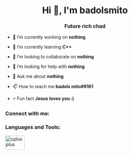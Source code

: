 <h1 align="center">Hi 👋, I'm badolsmito</h1>
<h3 align="center">Future rich chad</h3>

- 🔭 I’m currently working on **nothing**

- 🌱 I’m currently learning **C++**

- 👯 I’m looking to collaborate on **nothing**

- 🤝 I’m looking for help with **nothing**

- 💬 Ask me about **nothing**

- 📫 How to reach me **badols mito#9161**

- ⚡ Fun fact **Jesus loves you :)**

<h3 align="left">Connect with me:</h3>
<p align="left">
</p>

<h3 align="left">Languages and Tools:</h3>
<p align="left"> <a href="https://www.w3schools.com/cpp/" target="_blank" rel="noreferrer"> <img src="https://www.startpage.com/av/proxy-image?piurl=https%3A%2F%2Fupload.wikimedia.org%2Fwikipedia%2Fcommons%2Fthumb%2F1%2F18%2FISO_C%252B%252B_Logo.svg%2F1822px-ISO_C%252B%252B_Logo.svg.png&sp=1648589973Td3d68fd8a0aac0c13139025a85f741376967e73c17d1f0218827c2ac91a1952a" alt="cplusplus" width="61" height="45"/> </a> </p>


<!---
badolsmito/badolsmito is a ✨ special ✨ repository because its `README.md` (this file) appears on your GitHub profile.
You can click the Preview link to take a look at your changes.
--->
